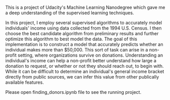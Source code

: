 This is a project of Udacity's Machine Learning Nanodegree which gave me a deep understanding of the supervised learning techniques.

In this project, I employ several supervised algorithms to accurately model individuals' income using data collected from the 1994 U.S. Census. I then choose the best candidate algorithm from preliminary results and further optimize this algorithm to best model the data. The goal of this implementation is to construct a model that accurately predicts whether an individual makes more than $50,000. This sort of task can arise in a non-profit setting, where organizations survive on donations. Understanding an individual's income can help a non-profit better understand how large a donation to request, or whether or not they should reach out, to begin with. While it can be difficult to determine an individual's general income bracket directly from public sources, we can infer this value from other publically available features.

Please open finding_donors.ipynb file to see the running project.
